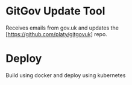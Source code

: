 # GitGov Update Tool

Receives emails from gov.uk and updates the [https://github.com/platy/gitgovuk] repo.

# Deploy

Build using docker and deploy using kubernetes

